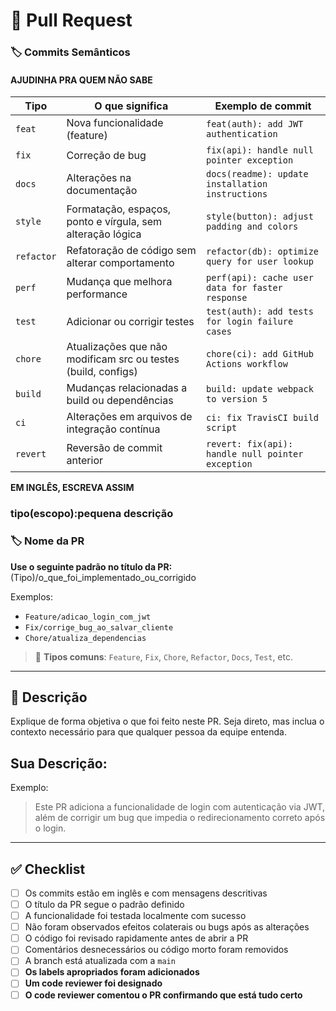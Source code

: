 # 🚀 Pull Request


### 🏷️ Commits Semânticos

#### AJUDINHA PRA QUEM NÃO SABE

| **Tipo**   | **O que significa**                                           | **Exemplo de commit**                             |
| ---------- | ------------------------------------------------------------- | ------------------------------------------------- |
| `feat`     | Nova funcionalidade (feature)                                 | `feat(auth): add JWT authentication`              |
| `fix`      | Correção de bug                                               | `fix(api): handle null pointer exception`         |
| `docs`     | Alterações na documentação                                    | `docs(readme): update installation instructions`  |
| `style`    | Formatação, espaços, ponto e vírgula, sem alteração lógica    | `style(button): adjust padding and colors`        |
| `refactor` | Refatoração de código sem alterar comportamento               | `refactor(db): optimize query for user lookup`    |
| `perf`     | Mudança que melhora performance                               | `perf(api): cache user data for faster response`  |
| `test`     | Adicionar ou corrigir testes                                  | `test(auth): add tests for login failure cases`   |
| `chore`    | Atualizações que não modificam src ou testes (build, configs) | `chore(ci): add GitHub Actions workflow`          |
| `build`    | Mudanças relacionadas a build ou dependências                 | `build: update webpack to version 5`              |
| `ci`       | Alterações em arquivos de integração contínua                 | `ci: fix TravisCI build script`                   |
| `revert`   | Reversão de commit anterior                                   | `revert: fix(api): handle null pointer exception` |



**EM INGLÊS, ESCREVA ASSIM**
<br>
### tipo(escopo):pequena descrição


### 🏷️ Nome da PR

**Use o seguinte padrão no título da PR:**
(Tipo)/o_que_foi_implementado_ou_corrigido

Exemplos:
- `Feature/adicao_login_com_jwt`
- `Fix/corrige_bug_ao_salvar_cliente`
- `Chore/atualiza_dependencias`

> 🔔 **Tipos comuns**: `Feature`, `Fix`, `Chore`, `Refactor`, `Docs`, `Test`, etc.

---

## 🧠 Descrição

Explique de forma objetiva o que foi feito neste PR. Seja direto, mas inclua o contexto necessário para que qualquer pessoa da equipe entenda.

## Sua Descrição: 



Exemplo:
> Este PR adiciona a funcionalidade de login com autenticação via JWT, além de corrigir um bug que impedia o redirecionamento correto após o login.

---

## ✅ Checklist

- [ ] Os commits estão em inglês e com mensagens descritivas
- [ ] O título da PR segue o padrão definido
- [ ] A funcionalidade foi testada localmente com sucesso
- [ ] Não foram observados efeitos colaterais ou bugs após as alterações
- [ ] O código foi revisado rapidamente antes de abrir a PR
- [ ] Comentários desnecessários ou código morto foram removidos
- [ ] A branch está atualizada com a `main`
- [ ] **Os labels apropriados foram adicionados**
- [ ] **Um code reviewer foi designado**
- [ ] **O code reviewer comentou o PR confirmando que está tudo certo**
